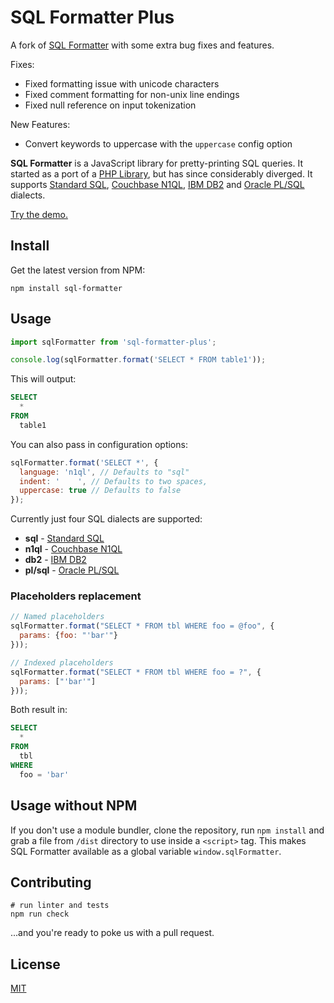 # SQL Formatter Plus

A fork of [SQL Formatter](https://github.com/zeroturnaround/sql-formatter) with some extra bug fixes and features.

Fixes:

- Fixed formatting issue with unicode characters
- Fixed comment formatting for non-unix line endings
- Fixed null reference on input tokenization

New Features:

- Convert keywords to uppercase with the `uppercase` config option

**SQL Formatter** is a JavaScript library for pretty-printing SQL queries.
It started as a port of a [PHP Library][], but has since considerably diverged.
It supports [Standard SQL][], [Couchbase N1QL][], [IBM DB2][] and [Oracle PL/SQL][] dialects.

[Try the demo.](https://zeroturnaround.github.io/sql-formatter/)

## Install

Get the latest version from NPM:

```shell
npm install sql-formatter
```

## Usage

```javascript
import sqlFormatter from 'sql-formatter-plus';

console.log(sqlFormatter.format('SELECT * FROM table1'));
```

This will output:

```sql
SELECT
  *
FROM
  table1
```

You can also pass in configuration options:

```javascript
sqlFormatter.format('SELECT *', {
  language: 'n1ql', // Defaults to "sql"
  indent: '    ', // Defaults to two spaces,
  uppercase: true // Defaults to false
});
```

Currently just four SQL dialects are supported:

- **sql** - [Standard SQL][]
- **n1ql** - [Couchbase N1QL][]
- **db2** - [IBM DB2][]
- **pl/sql** - [Oracle PL/SQL][]

### Placeholders replacement

```javascript
// Named placeholders
sqlFormatter.format("SELECT * FROM tbl WHERE foo = @foo", {
  params: {foo: "'bar'"}
}));

// Indexed placeholders
sqlFormatter.format("SELECT * FROM tbl WHERE foo = ?", {
  params: ["'bar'"]
}));
```

Both result in:

```sql
SELECT
  *
FROM
  tbl
WHERE
  foo = 'bar'
```

## Usage without NPM

If you don't use a module bundler, clone the repository, run `npm install` and grab a file from `/dist` directory to use inside a `<script>` tag.
This makes SQL Formatter available as a global variable `window.sqlFormatter`.

## Contributing

```shell
# run linter and tests
npm run check
```

...and you're ready to poke us with a pull request.

## License

[MIT](https://github.com/zeroturnaround/sql-formatter/blob/master/LICENSE)

[php library]: https://github.com/jdorn/sql-formatter
[standard sql]: https://en.wikipedia.org/wiki/SQL:2011
[couchbase n1ql]: http://www.couchbase.com/n1ql
[ibm db2]: https://www.ibm.com/analytics/us/en/technology/db2/
[oracle pl/sql]: http://www.oracle.com/technetwork/database/features/plsql/index.html
